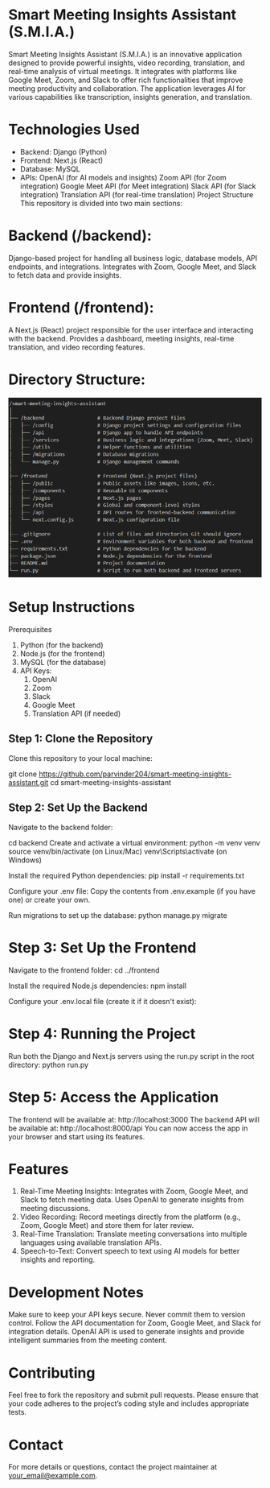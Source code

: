 # Smart Meeting Insights Assistant (S.M.I.A.)
Smart Meeting Insights Assistant (S.M.I.A.) is an innovative application designed to provide powerful insights, video recording, translation, and real-time analysis of virtual meetings. It integrates with platforms like Google Meet, Zoom, and Slack to offer rich functionalities that improve meeting productivity and collaboration. The application leverages AI for various capabilities like transcription, insights generation, and translation.

# Technologies Used
* Backend: Django (Python)
* Frontend: Next.js (React)
* Database: MySQL
* APIs:
OpenAI (for AI models and insights)
Zoom API (for Zoom integration)
Google Meet API (for Meet integration)
Slack API (for Slack integration)
Translation API (for real-time translation)
Project Structure
This repository is divided into two main sections:

# Backend (/backend):
Django-based project for handling all business logic, database models, API endpoints, and integrations.
Integrates with Zoom, Google Meet, and Slack to fetch data and provide insights.

# Frontend (/frontend):
A Next.js (React) project responsible for the user interface and interacting with the backend.
Provides a dashboard, meeting insights, real-time translation, and video recording features.

# Directory Structure:

![alt text](image.png)

# Setup Instructions
Prerequisites
1. Python (for the backend)
2. Node.js (for the frontend)
3. MySQL (for the database)
4. API Keys:
   1. OpenAI
   2. Zoom
   3. Slack
   4. Google Meet
   5. Translation API (if needed)


## Step 1: Clone the Repository
Clone this repository to your local machine:

git clone https://github.com/parvinder204/smart-meeting-insights-assistant.git
cd smart-meeting-insights-assistant

## Step 2: Set Up the Backend
Navigate to the backend folder:

cd backend
Create and activate a virtual environment:
python -m venv venv
source venv/bin/activate (on Linux/Mac)
venv\Scripts\activate (on Windows)


Install the required Python dependencies:
pip install -r requirements.txt


Configure your .env file:
Copy the contents from .env.example (if you have one) or create your own.

Run migrations to set up the database:
python manage.py migrate


# Step 3: Set Up the Frontend
Navigate to the frontend folder:
cd ../frontend

Install the required Node.js dependencies:
npm install

Configure your .env.local file (create it if it doesn't exist):

# Step 4: Running the Project
Run both the Django and Next.js servers using the run.py script in the root directory:
python run.py

# Step 5: Access the Application
The frontend will be available at: http://localhost:3000
The backend API will be available at: http://localhost:8000/api
You can now access the app in your browser and start using its features.

# Features
1. Real-Time Meeting Insights:
Integrates with Zoom, Google Meet, and Slack to fetch meeting data.
Uses OpenAI to generate insights from meeting discussions.
2. Video Recording:
Record meetings directly from the platform (e.g., Zoom, Google Meet) and store them for later review.
3. Real-Time Translation:
Translate meeting conversations into multiple languages using available translation APIs.
4. Speech-to-Text:
Convert speech to text using AI models for better insights and reporting.


# Development Notes
Make sure to keep your API keys secure. Never commit them to version control.
Follow the API documentation for Zoom, Google Meet, and Slack for integration details.
OpenAI API is used to generate insights and provide intelligent summaries from the meeting content.


# Contributing
Feel free to fork the repository and submit pull requests. Please ensure that your code adheres to the project’s coding style and includes appropriate tests.

# Contact
For more details or questions, contact the project maintainer at your_email@example.com.